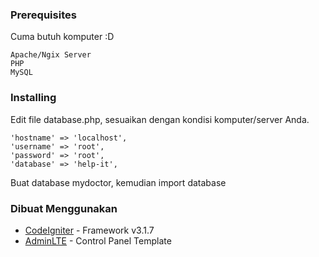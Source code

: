 





### Prerequisites

Cuma butuh komputer :D

```
Apache/Ngix Server
PHP
MySQL
```

### Installing

Edit file database.php, sesuaikan dengan kondisi komputer/server Anda.


```
'hostname' => 'localhost',
'username' => 'root',
'password' => 'root',
'database' => 'help-it',
```

Buat database mydoctor, kemudian import database 


  
### Dibuat Menggunakan

* [CodeIgniter](https://codeigniter.com/) - Framework v3.1.7
* [AdminLTE](https://adminlte.io/) - Control Panel Template



